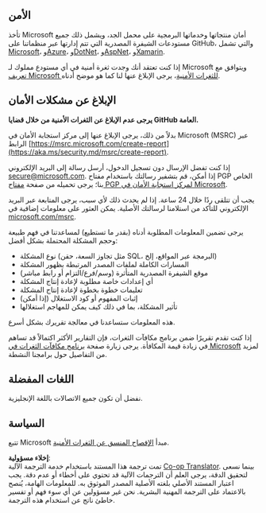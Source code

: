 <!--
CO_OP_TRANSLATOR_METADATA:
{
  "original_hash": "57f14126c1c6add76b3aef3844dfe4e3",
  "translation_date": "2025-05-07T10:07:22+00:00",
  "source_file": "SECURITY.md",
  "language_code": "ar"
}
-->
## الأمن

تأخذ Microsoft أمان منتجاتها وخدماتها البرمجية على محمل الجد، ويشمل ذلك جميع مستودعات الشيفرة المصدرية التي تتم إدارتها عبر منظماتنا على GitHub، والتي تشمل [Microsoft](https://github.com/Microsoft)، و[Azure](https://github.com/Azure)، و[DotNet](https://github.com/dotnet)، و[AspNet](https://github.com/aspnet)، و[Xamarin](https://github.com/xamarin).

إذا كنت تعتقد أنك وجدت ثغرة أمنية في أي مستودع مملوك لـ Microsoft ويتوافق مع [تعريف Microsoft للثغرات الأمنية](https://aka.ms/security.md/definition)، يرجى الإبلاغ عنها لنا كما هو موضح أدناه.

## الإبلاغ عن مشكلات الأمان

**يرجى عدم الإبلاغ عن الثغرات الأمنية من خلال قضايا GitHub العامة.**

بدلاً من ذلك، يرجى الإبلاغ عنها إلى مركز استجابة الأمان في Microsoft (MSRC) عبر الرابط [https://msrc.microsoft.com/create-report](https://aka.ms/security.md/msrc/create-report).

إذا كنت تفضل الإرسال دون تسجيل الدخول، أرسل رسالة إلى البريد الإلكتروني [secure@microsoft.com](mailto:secure@microsoft.com). إذا أمكن، قم بتشفير رسالتك باستخدام مفتاح PGP الخاص بنا؛ يرجى تحميله من صفحة [مفتاح PGP لمركز استجابة الأمان في Microsoft](https://aka.ms/security.md/msrc/pgp).

يجب أن تتلقى ردًا خلال 24 ساعة. إذا لم يحدث ذلك لأي سبب، يرجى المتابعة عبر البريد الإلكتروني للتأكد من استلامنا لرسالتك الأصلية. يمكن العثور على معلومات إضافية في [microsoft.com/msrc](https://www.microsoft.com/msrc).

يرجى تضمين المعلومات المطلوبة أدناه (بقدر ما تستطيع) لمساعدتنا في فهم طبيعة وحجم المشكلة المحتملة بشكل أفضل:

  * نوع المشكلة (مثل تجاوز السعة، حقن SQL، البرمجة عبر المواقع، إلخ)
  * المسارات الكاملة لملفات المصدر المرتبطة بظهور المشكلة
  * موقع الشيفرة المصدرية المتأثرة (وسم/فرع/التزام أو رابط مباشر)
  * أي إعدادات خاصة مطلوبة لإعادة إنتاج المشكلة
  * تعليمات خطوة بخطوة لإعادة إنتاج المشكلة
  * إثبات المفهوم أو كود الاستغلال (إذا أمكن)
  * تأثير المشكلة، بما في ذلك كيف يمكن للمهاجم استغلالها

هذه المعلومات ستساعدنا في معالجة تقريرك بشكل أسرع.

إذا كنت تقدم تقريرًا ضمن برنامج مكافآت الثغرات، فإن التقارير الأكثر اكتمالاً قد تساهم في زيادة قيمة المكافأة. يرجى زيارة صفحة [برنامج مكافآت الثغرات في Microsoft](https://aka.ms/security.md/msrc/bounty) لمزيد من التفاصيل حول برامجنا النشطة.

## اللغات المفضلة

نفضل أن تكون جميع الاتصالات باللغة الإنجليزية.

## السياسة

تتبع Microsoft مبدأ [الإفصاح المنسق عن الثغرات الأمنية](https://aka.ms/security.md/cvd).

**إخلاء مسؤولية**:  
تمت ترجمة هذا المستند باستخدام خدمة الترجمة الآلية [Co-op Translator](https://github.com/Azure/co-op-translator). بينما نسعى لتحقيق الدقة، يرجى العلم أن الترجمات الآلية قد تحتوي على أخطاء أو عدم دقة. يجب اعتبار المستند الأصلي بلغته الأصلية المصدر الموثوق به. للمعلومات الهامة، يُنصح بالاعتماد على الترجمة المهنية البشرية. نحن غير مسؤولين عن أي سوء فهم أو تفسير خاطئ ناتج عن استخدام هذه الترجمة.
